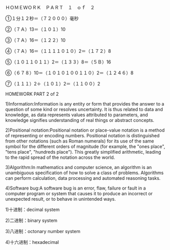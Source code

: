 ＨＯＭＥＷＯＲＫ　ＰＡＲＴ　１　ｏｆ　２


①１分１２秒＝（７２０００）毫秒

②（７Ａ）13＝（１０１）10

③（７Ａ）16＝（１２２）10

④（７Ａ）16＝（１１１１０１０）2＝（１７２）8

⑤（１０１１０１１）2＝（１３３）8＝（５Ｂ）16

⑥（６７８）10＝（１０１０１００１１０）2＝（１２４６）8

⑦（１１１）2＋（１０１）2＝（１１００）2



HOMEWORK PART 2 of 2


1)Information:Information is any entity or form that provides the answer to a question of some kind or resolves uncertainty. It is thus related to data and knowledge, as data represents values attributed to parameters, and knowledge signifies understanding of real things or abstract concepts.

2)Positional notation:Positional notation or place-value notation is a method of representing or encoding numbers. Positional notation is distinguished from other notations (such as Roman numerals) for its use of the same symbol for the different orders of magnitude (for example, the "ones place", "tens place", "hundreds place"). This greatly simplified arithmetic, leading to the rapid spread of the notation across the world.

3)Algorithm:In mathematics and computer science, an algorithm is an unambiguous specification of how to solve a class of problems. Algorithms can perform calculation, data processing and automated reasoning tasks.

4)Software bug:A software bug is an error, flaw, failure or fault in a computer program or system that causes it to produce an incorrect or unexpected result, or to behave in unintended ways.


1)十进制：decimal system

2)二进制：binary system

3)八进制：octonary number system

4)十六进制：hexadecimal